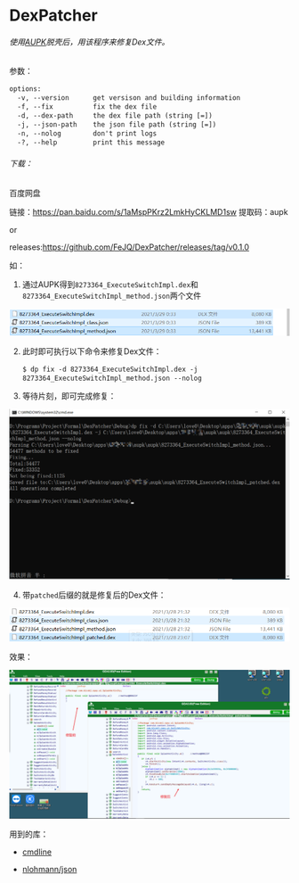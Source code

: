 # DexPatcher
###### 使用[AUPK](https://github.com/FeJQ/AUPK)脱壳后，用该程序来修复Dex文件。

参数：

```shell
options:
  -v, --version      get versison and building information
  -f, --fix          fix the dex file
  -d, --dex-path     the dex file path (string [=])
  -j, --json-path    the json file path (string [=])
  -n, --nolog        don't print logs
  -?, --help         print this message
```

###### 下载：

百度网盘

链接：https://pan.baidu.com/s/1aMspPKrz2LmkHyCKLMD1sw 
提取码：aupk 

or

releases:https://github.com/FeJQ/DexPatcher/releases/tag/v0.1.0



如：

1. 通过AUPK得到`8273364_ExecuteSwitchImpl.dex`和`8273364_ExecuteSwitchImpl_method.json`两个文件

![image-20210329130800291](img/image-20210329130800291.png)

2. 此时即可执行以下命令来修复Dex文件：

   ```shell
   $ dp fix -d 8273364_ExecuteSwitchImpl.dex -j 8273364_ExecuteSwitchImpl_method.json --nolog
   ```

3. 等待片刻，即可完成修复：

![Snipaste_2021-03-28_23-08-22](img/Snipaste_2021-03-28_23-08-22-1616994660774.png)

4. 带`patched`后缀的就是修复后的Dex文件：

![Snipaste_2021-03-28_23-09-38](img/Snipaste_2021-03-28_23-09-38.png)







效果：

![Snipaste_2021-03-28_23-13-32](img/Snipaste_2021-03-28_23-13-32.png)





用到的库：

+ [cmdline](https://github.com/tanakh/cmdline)

+ [nlohmann/json](https://github.com/nlohmann/json)